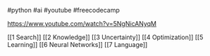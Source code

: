 #python #ai #youtube #freecodecamp 

https://www.youtube.com/watch?v=5NgNicANyqM

[[1 Search]]
[[2 Knowledge]]
[[3 Uncertainty]]
[[4 Optimization]]
[[5 Learning]]
[[6 Neural Networks]]
[[7 Language]]









